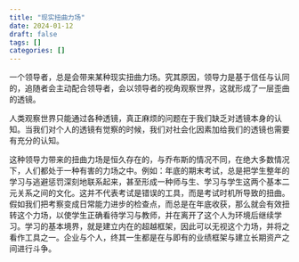 ```yaml
---
title: "现实扭曲力场"
date: 2024-01-12
draft: false
tags: []
categories: []
---
```


一个领导者，总是会带来某种现实扭曲力场。究其原因，领导力是基于信任与认同的，追随者会主动配合领导者，会以领导者的视角观察世界，这就形成了一层歪曲的透镜。

人类观察世界只能通过各种透镜，真正麻烦的问题在于我们缺乏对透镜本身的认知。当我们对个人的透镜有觉察的时候，我们对社会化因素加给我们的透镜也需要有充分的认知。

这种领导力带来的扭曲力场是恒久存在的，与乔布斯的情况不同，在绝大多数情况下，人们都处于一种有害的力场之中。例如：年底的期末考试，总是把学生整年的学习与逃避惩罚深刻地联系起来，甚至形成一种师与生、学习与学生这两个基本二元关系之间的文化。这并不代表考试是错误的工具，而是考试时机所导致的扭曲。假如我们把考察变成日常能力进步的检查点，而总是在年底收获，那么就会有效扭转这个力场，以使学生正确看待学习与教师，并在离开了这个人为环境后继续学习。学习的基本境界，就是建立内在的超越框架，因此可以无视这个力场，并将之看作工具之一。企业与个人，终其一生都是在与即有的业绩框架与建立长期资产之间进行斗争。
